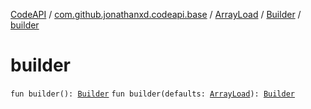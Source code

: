 [CodeAPI](../../../index.md) / [com.github.jonathanxd.codeapi.base](../../index.md) / [ArrayLoad](../index.md) / [Builder](index.md) / [builder](.)

# builder

`fun builder(): `[`Builder`](index.md)
`fun builder(defaults: `[`ArrayLoad`](../index.md)`): `[`Builder`](index.md)